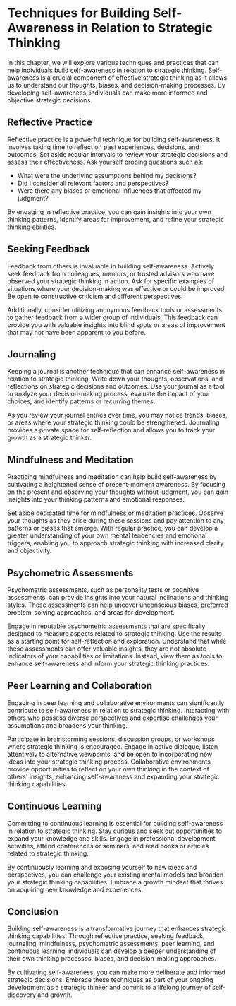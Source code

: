 # Techniques for Building Self-Awareness in Relation to Strategic Thinking

In this chapter, we will explore various techniques and practices that can help individuals build self-awareness in relation to strategic thinking. Self-awareness is a crucial component of effective strategic thinking as it allows us to understand our thoughts, biases, and decision-making processes. By developing self-awareness, individuals can make more informed and objective strategic decisions.

## Reflective Practice

Reflective practice is a powerful technique for building self-awareness. It involves taking time to reflect on past experiences, decisions, and outcomes. Set aside regular intervals to review your strategic decisions and assess their effectiveness. Ask yourself probing questions such as:

- What were the underlying assumptions behind my decisions?
- Did I consider all relevant factors and perspectives?
- Were there any biases or emotional influences that affected my judgment?

By engaging in reflective practice, you can gain insights into your own thinking patterns, identify areas for improvement, and refine your strategic thinking abilities.

## Seeking Feedback

Feedback from others is invaluable in building self-awareness. Actively seek feedback from colleagues, mentors, or trusted advisors who have observed your strategic thinking in action. Ask for specific examples of situations where your decision-making was effective or could be improved. Be open to constructive criticism and different perspectives.

Additionally, consider utilizing anonymous feedback tools or assessments to gather feedback from a wider group of individuals. This feedback can provide you with valuable insights into blind spots or areas of improvement that may not have been apparent to you before.

## Journaling

Keeping a journal is another technique that can enhance self-awareness in relation to strategic thinking. Write down your thoughts, observations, and reflections on strategic decisions and outcomes. Use your journal as a tool to analyze your decision-making process, evaluate the impact of your choices, and identify patterns or recurring themes.

As you review your journal entries over time, you may notice trends, biases, or areas where your strategic thinking could be strengthened. Journaling provides a private space for self-reflection and allows you to track your growth as a strategic thinker.

## Mindfulness and Meditation

Practicing mindfulness and meditation can help build self-awareness by cultivating a heightened sense of present-moment awareness. By focusing on the present and observing your thoughts without judgment, you can gain insights into your thinking patterns and emotional responses.

Set aside dedicated time for mindfulness or meditation practices. Observe your thoughts as they arise during these sessions and pay attention to any patterns or biases that emerge. With regular practice, you can develop a greater understanding of your own mental tendencies and emotional triggers, enabling you to approach strategic thinking with increased clarity and objectivity.

## Psychometric Assessments

Psychometric assessments, such as personality tests or cognitive assessments, can provide insights into your natural inclinations and thinking styles. These assessments can help uncover unconscious biases, preferred problem-solving approaches, and areas for development.

Engage in reputable psychometric assessments that are specifically designed to measure aspects related to strategic thinking. Use the results as a starting point for self-reflection and exploration. Understand that while these assessments can offer valuable insights, they are not absolute indicators of your capabilities or limitations. Instead, view them as tools to enhance self-awareness and inform your strategic thinking practices.

## Peer Learning and Collaboration

Engaging in peer learning and collaborative environments can significantly contribute to self-awareness in relation to strategic thinking. Interacting with others who possess diverse perspectives and expertise challenges your assumptions and broadens your thinking.

Participate in brainstorming sessions, discussion groups, or workshops where strategic thinking is encouraged. Engage in active dialogue, listen attentively to alternative viewpoints, and be open to incorporating new ideas into your strategic thinking process. Collaborative environments provide opportunities to reflect on your own thinking in the context of others' insights, enhancing self-awareness and expanding your strategic thinking capabilities.

## Continuous Learning

Committing to continuous learning is essential for building self-awareness in relation to strategic thinking. Stay curious and seek out opportunities to expand your knowledge and skills. Engage in professional development activities, attend conferences or seminars, and read books or articles related to strategic thinking.

By continuously learning and exposing yourself to new ideas and perspectives, you can challenge your existing mental models and broaden your strategic thinking capabilities. Embrace a growth mindset that thrives on acquiring new knowledge and experiences.

## Conclusion

Building self-awareness is a transformative journey that enhances strategic thinking capabilities. Through reflective practice, seeking feedback, journaling, mindfulness, psychometric assessments, peer learning, and continuous learning, individuals can develop a deeper understanding of their own thinking processes, biases, and decision-making approaches.

By cultivating self-awareness, you can make more deliberate and informed strategic decisions. Embrace these techniques as part of your ongoing development as a strategic thinker and commit to a lifelong journey of self-discovery and growth.
